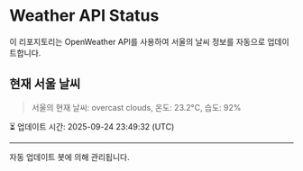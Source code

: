 
# Weather API Status

이 리포지토리는 OpenWeather API를 사용하여 서울의 날씨 정보를 자동으로 업데이트합니다.

## 현재 서울 날씨
> 서울의 현재 날씨: overcast clouds, 온도: 23.2°C, 습도: 92%

⏳ 업데이트 시간: 2025-09-24 23:49:32 (UTC)

---
자동 업데이트 봇에 의해 관리됩니다.
